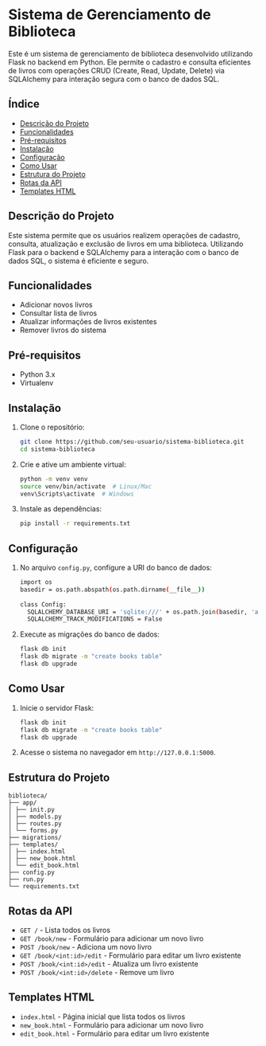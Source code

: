 # Sistema de Gerenciamento de Biblioteca

Este é um sistema de gerenciamento de biblioteca desenvolvido utilizando Flask no backend em Python. Ele permite o cadastro e consulta eficientes de livros com operações CRUD (Create, Read, Update, Delete) via SQLAlchemy para interação segura com o banco de dados SQL.

## Índice

- [Descrição do Projeto](#descrição-do-projeto)
- [Funcionalidades](#funcionalidades)
- [Pré-requisitos](#pré-requisitos)
- [Instalação](#instalação)
- [Configuração](#configuração)
- [Como Usar](#como-usar)
- [Estrutura do Projeto](#estrutura-do-projeto)
- [Rotas da API](#rotas-da-api)
- [Templates HTML](#templates-html)

## Descrição do Projeto

Este sistema permite que os usuários realizem operações de cadastro, consulta, atualização e exclusão de livros em uma biblioteca. Utilizando Flask para o backend e SQLAlchemy para a interação com o banco de dados SQL, o sistema é eficiente e seguro.

## Funcionalidades

- Adicionar novos livros
- Consultar lista de livros
- Atualizar informações de livros existentes
- Remover livros do sistema

## Pré-requisitos

- Python 3.x
- Virtualenv

## Instalação

1. Clone o repositório:
   ```bash
   git clone https://github.com/seu-usuario/sistema-biblioteca.git
   cd sistema-biblioteca
   ```

2. Crie e ative um ambiente virtual:
    ```bash
    python -m venv venv
    source venv/bin/activate  # Linux/Mac
    venv\Scripts\activate  # Windows
    ```
  
3. Instale as dependências:
    ```bash
    pip install -r requirements.txt
    ```

## Configuração

1. No arquivo `config.py`, configure a URI do banco de dados:
    ```bash
    import os
    basedir = os.path.abspath(os.path.dirname(__file__))
  
    class Config:
      SQLALCHEMY_DATABASE_URI = 'sqlite:///' + os.path.join(basedir, 'app.db')
      SQLALCHEMY_TRACK_MODIFICATIONS = False
    ```

2. Execute as migrações do banco de dados:
    ```bash
    flask db init
    flask db migrate -m "create books table"
    flask db upgrade
    ```

## Como Usar

1. Inicie o servidor Flask:
    ```bash
    flask db init
    flask db migrate -m "create books table"
    flask db upgrade
    ```

2. Acesse o sistema no navegador em `http://127.0.0.1:5000`.

## Estrutura do Projeto
```
biblioteca/
├── app/
│ ├── init.py
│ ├── models.py
│ ├── routes.py
│ └── forms.py
├── migrations/
├── templates/
│ ├── index.html
│ ├── new_book.html
│ └── edit_book.html
├── config.py
├── run.py
└── requirements.txt
```

## Rotas da API
* `GET /` - Lista todos os livros
* `GET /book/new` - Formulário para adicionar um novo livro
* `POST /book/new` - Adiciona um novo livro
* `GET /book/<int:id>/edit` - Formulário para editar um livro existente
* `POST /book/<int:id>/edit` - Atualiza um livro existente
* `POST /book/<int:id>/delete` - Remove um livro

## Templates HTML
* `index.html` - Página inicial que lista todos os livros
* `new_book.html` - Formulário para adicionar um novo livro
* `edit_book.html` - Formulário para editar um livro existente

